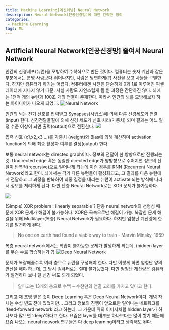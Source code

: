 ```yaml
---
title: Machine Learning[머신러닝] Neural Network
description: Neural Network(인공신경망)에 대한 간략한 정리
categories:
 - Machine Learning
tags: ML
---
```


## Artificial Neural Network[인공신경망] 줄여서 Neural Network 
인간의 신경세포(뉴런)을 모방하여 수학식으로 만든 것이다. 컴퓨터는 숫자 계산과 같은 부분에서는 분명 사람보다 뛰어나지만, 사람은 당연하게(?) 사진을 보고 사물을 구별한다. 하지만 컴퓨터가 하기는 어렵다. 컴퓨터에겐 사진은 단순하게 0과 1로 이루어진 픽셀 데이터에 지나지 않기 때문.
사실 사람도 자연스럽게 될 뿐 과정은 간단하진 않다. 뇌에는 1천억 개의 뉴런과 100조 개의 연결이 존재한다. 따라서 인간의 뇌를 모방해보자 하는 아이디어가 나오게 되었다.
![](http://home.agh.edu.pl/~vlsi/AI/intro/neuron.png "Neural Network")

인간의 뇌는 전기 신호를 입력받고 Synapses(시냅스)에 의해 다른 신경세포와 연결(input) 한다. 신경전달물질에 의해 신경 세포가 신호 처리(가중치) 되며 결과는 어느 일정 수준 이상이 되면 출력(output)으로 전환한다.
![](https://qph.ec.quoracdn.net/main-qimg-7d27613d18d38805ced77b68a042d66b.webp)

입력 신호 (x1,x2,x3 ...)를 가중치 (weight)와 Bias에 의해 계산하며 activation function에 의해 최종 활성화 여부를 결정(output) 한다

보통 neural network는 directed graph이다. 정보의 전달이 한 방향으로만 진행되는 것. Undirected edge 혹은 동일한 directed edge가 양뱡향으로 주어지면 정보의 전달이 반복적(recursive)으로 일어나게 되는데 이런 경우를 RNN (Recurrent Neural Network)라고 한다. 
뇌에서는 각기 다른 뉴런들이 활성화되고, 그 결과를 다음 뉴런에게 전달하고 그 과정을 반복하여 최종 결정을 내리는 뉴런이 activate 되는 방식에 따라서 정보를 처리하게 된다. 다만 단층 Neural Network로는 XOR 문제가 불가능하다.

![](https://postfiles.pstatic.net/MjAxODA1MTZfMjk4/MDAxNTI2NDY5NjI5OTg2.stp2INMBxZkGLaAkQYkp63UPifhlwuBwJeJHA2yir08g.rZ6bqAiZu-x10eU3OzsiK2EPk6a9_GVUm-YAl-GMPtYg.PNG.goddam0205/2018-05-16.png?type=w773)

(Simple) XOR problem : linearly separable ?
단층 neural network의 선형성 때문에 XOR 문제가 해결이 불가능하다. XOR은 곡속으로만 해결이 가능. 복잡한 문제 해결을 위해 Multilayer(복층) Neural Network가 필요하다. 하지만 엄청난 계산량에 한계를 발견하게 된다. 
> No one on earth had found a viable way to train - Marvin Minsky, 1969

복층 neural network에서는 학습이 불가능한 문제가 발생하게 되는데, (hidden layer를 무슨 수로 학습하는가 ?)
![](https://qph.ec.quoracdn.net/main-qimg-7c35987ad55173b3b76214b9112830ff "Deep Neural Network")

문제가 복잡해줄수록 여러 층으로 뉴런을 구성해야 한다. 다만 이렇게 하면 엄청난 양의 연산을 해야 하는데, 그 당시 컴퓨터로는 절대 불가능했다. 다만 엄청난 계산량은 컴퓨터가 발전하다 보니 덜 신경 써도 되게 되었다. 
>알파고는 13개의 층으로 수백 ~ 수천만의 연결 고리를 가지고 있다고 한다. 

그리고 재 조명 받은 것이 Deep Learning 혹은 Deep Neural Network이다. 개념 자체는 수십 년도 전에 있었지만... 그리고 정보의 진행이 앞으로만 일어나는 네트워크를 'feed-forward network'라고 하는데, 그 가운데 위의 이미지처럼 hidden layer가 하나보다 많으면 'deep'하다고 한다. 요즘은 layer를 대부분 하나보다는 많이 쌓기 때문에 요즘 나오는 neural network 연구들은 다 deep learning이라고 생각해도 된다. 
